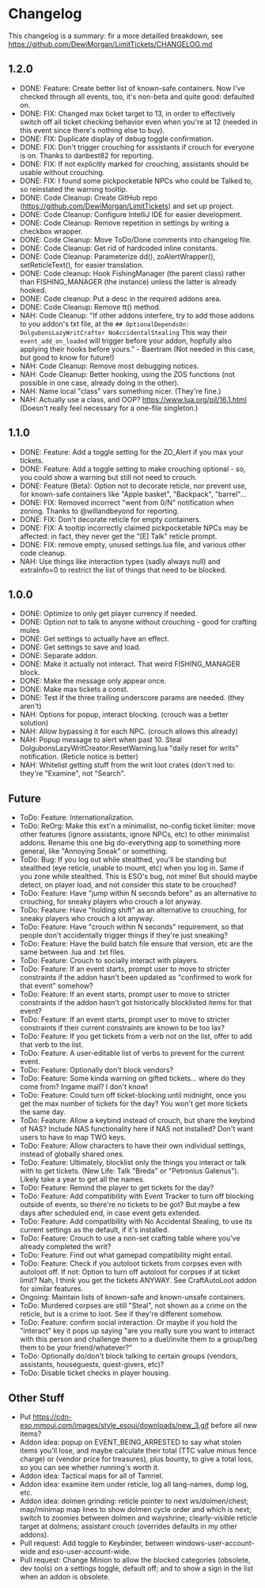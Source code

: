 Changelog
=========
This changelog is a summary: fir a more detailled breakdown, see https://github.com/DewiMorgan/LimitTickets/CHANGELOG.md

1.2.0
-----
* DONE: Feature: Create better list of known-safe containers. Now I've checked through all events, too, it's non-beta and quite good: defaulted on.
* DONE: FIX: Changed max ticket target to 13, in order to effectively switch off all ticket checking behavior even when you're at 12 (needed in this event since there's nothing else to buy).
* DONE: FIX: Duplicate display of debug toggle confirmation.
* DONE: FIX: Don't trigger crouching for assistants if crouch for everyone is on. Thanks to danbest82 for reporting.
* DONE: FIX: If not explicitly marked for crouching, assistants should be usable without crouching.
* DONE: FIX: I found some pickpocketable NPCs who could be Talked to, so reinstated the warning tooltip.
* DONE: Code Cleanup: Create GitHub repo (https://github.com/DewiMorgan/LimitTickets) and set up project.
* DONE: Code Cleanup: Configure IntelliJ IDE for easier development.
* DONE: Code Cleanup: Remove repetition in settings by writing a checkbox wrapper.
* DONE: Code Cleanup: Move ToDo/Done comments into changelog file.
* DONE: Code Cleanup: Get rid of hardcoded inline constants.
* DONE: Code Cleanup: Parameterize dd(), zoAlertWrapper(), setReticleText(), for easier translation.
* DONE: Code cleanup: Hook FishingManager (the parent class) rather than FISHING_MANAGER (the instance) unless the latter is already hooked.
* DONE: Code cleanup: Put a desc in the required addons area.
* DONE: Code Cleanup: Remove tt() method.
* NAH: Code Cleanup: "If other addons interfere, try to add those addons to you addon's txt file, at the `## OptionalDependsOn: DolgubonsLazyWritCrafter NoAccidentalStealing`
  This way their `event_add_on_loaded` will trigger before your addon, hopfully also applying their hooks before yours." - Baertram (Not needed in this case, but good to know for future!)
* NAH: Code Cleanup: Remove most debugging notices.
* NAH: Code Cleanup: Better hooking, using the ZOS functions (not possible in one case, already doing in the other).
* NAH: Name local "class" vars something nicer. (They're fine.)
* NAH: Actually use a class, and OOP? https://www.lua.org/pil/16.1.html (Doesn't really feel necessary for a one-file singleton.)

1.1.0
-----
* DONE: Feature: Add a toggle setting for the ZO_Alert if you max your tickets.
* DONE: Feature: Add a toggle setting to make crouching optional - so, you could show a warning but still not need to crouch.
* DONE: Feature (Beta): Option not to decorate reticle, nor prevent use, for known-safe containers like "Apple basket", "Backpack", "barrel"...
* DONE: FIX: Removed incorrect "went from 0/N" notification when zoning. Thanks to @willandbeyond for reporting.
* DONE: FIX: Don't decorate reticle for empty containers.
* DONE: FIX: A tooltip incorrectly claimed pickpocketable NPCs may be affected: in fact, they never get the "[E] Talk" reticle prompt.
* DONE: FIX: remove empty, unused settings.lua file, and various other code cleanup.
* NAH: Use things like interaction types (sadly always null) and extraInfo=0 to restrict the list of things that need to be blocked.

1.0.0
-----
* DONE: Optimize to only get player currency if needed.
* DONE: Option not to talk to anyone without crouching - good for crafting mules
* DONE: Get settings to actually have an effect.
* DONE: Get settings to save and load.
* DONE: Separate addon.
* DONE: Make it actually not interact. That weird FISHING_MANAGER block.
* DONE: Make the message only appear once.
* DONE: Make max tickets a const.
* DONE: Test if the three trailing underscore params are needed. (they aren't)
* NAH: Options for popup, interact blocking. (crouch was a better solution)
* NAH: Allow bypassing it for each NPC. (crouch allows this already)
* NAH: Popup message to alert when past 10. Steal DolgubonsLazyWritCreator:ResetWarning.lua "daily reset for writs" notification. (Reticle notice is better)
* NAH: Whitelist getting stuff from the writ loot crates (don't ned to: they're "Examine", not "Search".

Future
------
* ToDo: Feature: Internationalization.
* ToDo: ReOrg: Make this ext'n a minimalist, no-config ticket limiter: move other features (ignore assistants, ignore NPCs, etc) to other minimalist addons. Rename this one big do-everything app to something more general, like "Annoying Sneak" or something.
* ToDo: Bug: If you log out while stealthed, you'll be standing but stealthed (eye reticle, unable to mount, etc) when you log in. Same if you zone while stealthed. This is ESO's bug, not mine! But should maybe detect, on player load, and not consider this state to be crouched?
* ToDo: Feature: Have "jump within N seconds before" as an alternative to crouching, for sneaky players who crouch a lot anyway.
* ToDo: Feature: Have "holding shift" as an alternative to crouching, for sneaky players who crouch a lot anyway.
* ToDo: Feature: Have "crouch within N seconds" requirement, so that people don't accidentally trigger things if they're just sneaking?
* ToDo: Feature: Have the build batch file ensure that version, etc are the same between .lua and .txt files.
* ToDo: Feature: Crouch to socially interact with players.
* ToDo: Feature: If an event starts, prompt user to move to stricter constraints if the addon hasn't been updated as "confirmed to work for that event" somehow?
* ToDo: Feature: If an event starts, prompt user to move to stricter constraints if the addon hasn't got historically blocklisted items for that event?
* ToDo: Feature: If an event starts, prompt user to move to stricter constraints if their current constraints are known to be too lax?
* ToDo: Feature: If you get tickets from a verb not on the list, offer to add that verb to the list.
* ToDo: Feature: A user-editable list of verbs to prevent for the current event.
* ToDo: Feature: Optionally don't block vendors?
* ToDo: Feature: Some kinda warning on gifted tickets... where do they come from? Ingame mail? I don't know!
* ToDo: Feature: Could turn off ticket-blocking until midnight, once you get the max number of tickets for the day? You won't get more tickets the same day.
* ToDo: Feature: Allow a keybind instead of crouch, but share the keybind of NAS? Include NAS functionality here if NAS not installed? Don't want users to have to map TWO keys.
* ToDo: Feature: Allow characters to have their own individual settings, instead of globally shared ones.
* ToDo: Feature: Ultimately, blocklist only the things you interact or talk with to get tickets. (New Life: Talk "Breda" or "Petronius Galenus"). Likely take a year to get all the names.
* ToDo: Feature: Remind the player to get tickets for the day?
* ToDo: Feature: Add compatibility with Event Tracker to turn off blocking outside of events, so there're no tickets to be got? But maybe a few days after scheduled end, in case event gets extended.
* ToDo: Feature: Add compatibility with No Accidental Stealing, to use its current settings as the default, if it's installed.
* ToDo: Feature: Crouch to use a non-set crafting table where you've already completed the writ?
* ToDo: Feature: Find out what gamepad compatibility might entail.
* ToDo: Feature: Check if you autoloot tickets from corpses even with autoloot off. If not: Option to turn off autoloot for corpses if at ticket limit? Nah, I think you get the tickets ANYWAY. See CraftAutoLoot addon for similar features.
* Ongoing: Maintain lists of known-safe and known-unsafe containers.
* ToDo: Murdered corpses are still "Steal", not shown as a crime on the reticle, but is a crime to loot. See if they're different somehow.
* ToDo: Feature: confirm social interaction. Or maybe if you hold the "interact" key it pops up saying "are you really sure you want to interact with this person and challenge them to a duel/invite them to a group/beg them to be your friend/whatever?"
* ToDo: Optionally do/don't block talking to certain groups (vendors, assistants, houseguests, quest-givers, etc)?
* ToDo: Disable ticket checks in player housing.

Other Stuff
-----------
* Put https://cdn-eso.mmoui.com/images/style_esoui/downloads/new_3.gif before all new items?
* Addon idea: popup on EVENT_BEING_ARRESTED to say what stolen items you'll lose, and maybe calculate their total (TTC value minus fence charge) or (vendor price for treasures), plus bounty, to give a total loss, so you can see whether running's worth it.
* Addon idea: Tactical maps for all of Tamriel.
* Addon idea: examine item under reticle, log all lang-names, dump log, etc.
* Addon idea: dolmen grinding: reticle pointer to next ws/dolmen/chest; map/minimap map lines to show dolmen cycle order and which is next; switch to zoomies between dolmen and wayshrine; clearly-visible reticle target at dolmens; assistant crouch (overrides defaults in my other addons).
* Pull request: Add toggle to Keybinder, between windows-user-account-wide and eso-user-account-wide.
* Pull request: Change Minion to allow the blocked categories (obsolete, dev tools) on a settings toggle, default off; and to show a sign in the list when an addon is obsolete.
